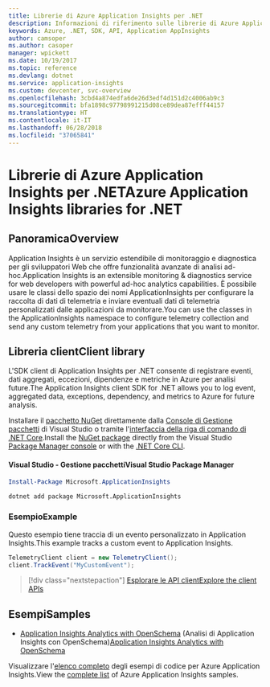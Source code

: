 ```yaml
---
title: Librerie di Azure Application Insights per .NET
description: Informazioni di riferimento sulle librerie di Azure Application Insights per .NET
keywords: Azure, .NET, SDK, API, Application AppInsights
author: camsoper
ms.author: casoper
manager: wpickett
ms.date: 10/19/2017
ms.topic: reference
ms.devlang: dotnet
ms.service: application-insights
ms.custom: devcenter, svc-overview
ms.openlocfilehash: 3cbd4a874edfa6de26d3edf4d151d2c4006ab9c3
ms.sourcegitcommit: bfa1898c97798991215d08ce89dea87efff44157
ms.translationtype: HT
ms.contentlocale: it-IT
ms.lasthandoff: 06/28/2018
ms.locfileid: "37065841"
---
```

# <a name="azure-application-insights-libraries-for-net"></a><span data-ttu-id="b98f6-104">Librerie di Azure Application Insights per .NET</span><span class="sxs-lookup"><span data-stu-id="b98f6-104">Azure Application Insights libraries for .NET</span></span>

## <a name="overview"></a><span data-ttu-id="b98f6-105">Panoramica</span><span class="sxs-lookup"><span data-stu-id="b98f6-105">Overview</span></span>

<span data-ttu-id="b98f6-106">Application Insights è un servizio estendibile di monitoraggio e diagnostica per gli sviluppatori Web che offre funzionalità avanzate di analisi ad-hoc.</span><span class="sxs-lookup"><span data-stu-id="b98f6-106">Application Insights is an extensible monitoring & diagnostics service for web developers with powerful ad-hoc analytics capabilities.</span></span> <span data-ttu-id="b98f6-107">È possibile usare le classi dello spazio dei nomi ApplicationInsights per configurare la raccolta di dati di telemetria e inviare eventuali dati di telemetria personalizzati dalle applicazioni da monitorare.</span><span class="sxs-lookup"><span data-stu-id="b98f6-107">You can use the classes in the ApplicationInsights namespace to configure telemetry collection and send any custom telemetry from your applications that you want to monitor.</span></span>

## <a name="client-library"></a><span data-ttu-id="b98f6-108">Libreria client</span><span class="sxs-lookup"><span data-stu-id="b98f6-108">Client library</span></span>

<span data-ttu-id="b98f6-109">L'SDK client di Application Insights per .NET consente di registrare eventi, dati aggregati, eccezioni, dipendenze e metriche in Azure per analisi future.</span><span class="sxs-lookup"><span data-stu-id="b98f6-109">The Application Insights client SDK for .NET allows you to log event, aggregated data, exceptions, dependency, and metrics to Azure for future analysis.</span></span>

<span data-ttu-id="b98f6-110">Installare il [pacchetto NuGet](https://www.nuget.org/packages/Microsoft.ApplicationInsights ) direttamente dalla [Console di Gestione pacchetti][PackageManager] di Visual Studio o tramite l'[interfaccia della riga di comando di .NET Core][DotNetCLI].</span><span class="sxs-lookup"><span data-stu-id="b98f6-110">Install the [NuGet package](https://www.nuget.org/packages/Microsoft.ApplicationInsights ) directly from the Visual Studio [Package Manager console][PackageManager] or with the [.NET Core CLI][DotNetCLI].</span></span>

#### <a name="visual-studio-package-manager"></a><span data-ttu-id="b98f6-111">Visual Studio - Gestione pacchetti</span><span class="sxs-lookup"><span data-stu-id="b98f6-111">Visual Studio Package Manager</span></span>

```powershell
Install-Package Microsoft.ApplicationInsights 
```

```bash
dotnet add package Microsoft.ApplicationInsights 
```

### <a name="example"></a><span data-ttu-id="b98f6-112">Esempio</span><span class="sxs-lookup"><span data-stu-id="b98f6-112">Example</span></span>

<span data-ttu-id="b98f6-113">Questo esempio tiene traccia di un evento personalizzato in Application Insights.</span><span class="sxs-lookup"><span data-stu-id="b98f6-113">This example tracks a custom event to Application Insights.</span></span>

```csharp
TelemetryClient client = new TelemetryClient();
client.TrackEvent("MyCustomEvent");
```

> [!div class="nextstepaction"]
> [<span data-ttu-id="b98f6-114">Esplorare le API client</span><span class="sxs-lookup"><span data-stu-id="b98f6-114">Explore the client APIs</span></span>](/dotnet/api/overview/azure/insights/client)



## <a name="samples"></a><span data-ttu-id="b98f6-115">Esempi</span><span class="sxs-lookup"><span data-stu-id="b98f6-115">Samples</span></span>

- <span data-ttu-id="b98f6-116">[Application Insights Analytics with OpenSchema](https://azure.microsoft.com/resources/samples/guidance-appinsights-openschema/) (Analisi di Application Insights con OpenSchema)</span><span class="sxs-lookup"><span data-stu-id="b98f6-116">[Application Insights Analytics with OpenSchema](https://azure.microsoft.com/resources/samples/guidance-appinsights-openschema/)</span></span>

<span data-ttu-id="b98f6-117">Visualizzare l'[elenco completo](https://azure.microsoft.com/resources/samples/?service=application-insights&platform=dotnet) degli esempi di codice per Azure Application Insights.</span><span class="sxs-lookup"><span data-stu-id="b98f6-117">View the [complete list](https://azure.microsoft.com/resources/samples/?service=application-insights&platform=dotnet) of Azure Application Insights samples.</span></span>

[PackageManager]: https://docs.microsoft.com/nuget/tools/package-manager-console
[DotNetCLI]: https://docs.microsoft.com/dotnet/core/tools/dotnet-add-package
